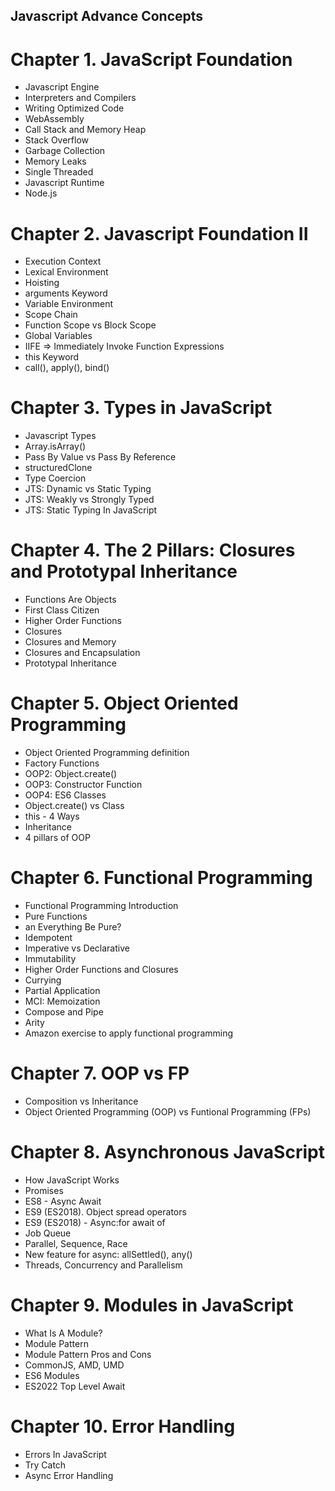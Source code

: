 ## Javascript Advance Concepts

# Chapter 1. JavaScript Foundation

- Javascript Engine
- Interpreters and Compilers
- Writing Optimized Code
- WebAssembly
- Call Stack and Memory Heap
- Stack Overflow
- Garbage Collection
- Memory Leaks
- Single Threaded
- Javascript Runtime
- Node.js

# Chapter 2. Javascript Foundation II

- Execution Context
- Lexical Environment
- Hoisting
- arguments Keyword
- Variable Environment
- Scope Chain
- Function Scope vs Block Scope
- Global Variables
- IIFE => Immediately Invoke Function Expressions
- this Keyword
- call(), apply(), bind()

# Chapter 3. Types in JavaScript

- Javascript Types
- Array.isArray()
- Pass By Value vs Pass By Reference
- structuredClone
- Type Coercion
- JTS: Dynamic vs Static Typing
- JTS: Weakly vs Strongly Typed
- JTS: Static Typing In JavaScript

# Chapter 4. The 2 Pillars: Closures and Prototypal Inheritance

- Functions Are Objects
- First Class Citizen
- Higher Order Functions
- Closures
- Closures and Memory
- Closures and Encapsulation
- Prototypal Inheritance

# Chapter 5. Object Oriented Programming

- Object Oriented Programming definition
- Factory Functions
- OOP2: Object.create()
- OOP3: Constructor Function
- OOP4: ES6 Classes
- Object.create() vs Class
- this - 4 Ways
- Inheritance
- 4 pillars of OOP

# Chapter 6. Functional Programming

- Functional Programming Introduction
- Pure Functions
- an Everything Be Pure?
- Idempotent
- Imperative vs Declarative
- Immutability
- Higher Order Functions and Closures
- Currying
- Partial Application
- MCI: Memoization
- Compose and Pipe
- Arity
- Amazon exercise to apply functional programming

# Chapter 7. OOP vs FP

- Composition vs Inheritance
- Object Oriented Programming (OOP) vs Funtional Programming (FPs)

# Chapter 8. Asynchronous JavaScript

- How JavaScript Works
- Promises
- ES8 - Async Await
- ES9 (ES2018). Object spread operators
- ES9 (ES2018) - Async:for await of
- Job Queue
- Parallel, Sequence, Race
- New feature for async: allSettled(), any()
- Threads, Concurrency and Parallelism

# Chapter 9. Modules in JavaScript

- What Is A Module?
- Module Pattern
- Module Pattern Pros and Cons
- CommonJS, AMD, UMD
- ES6 Modules
- ES2022 Top Level Await

# Chapter 10. Error Handling

- Errors In JavaScript
- Try Catch
- Async Error Handling
